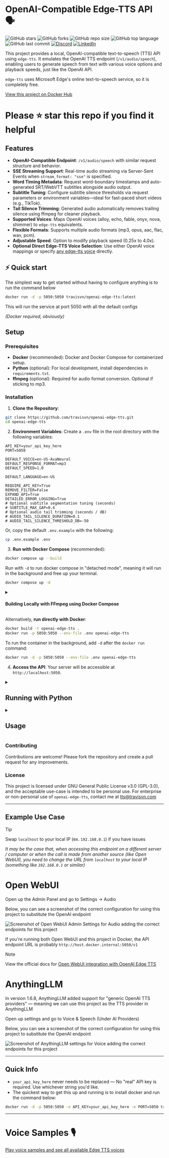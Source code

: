 # OpenAI-Compatible Edge-TTS API 🗣️

![GitHub stars](https://img.shields.io/github/stars/travisvn/openai-edge-tts?style=social)
![GitHub forks](https://img.shields.io/github/forks/travisvn/openai-edge-tts?style=social)
![GitHub repo size](https://img.shields.io/github/repo-size/travisvn/openai-edge-tts)
![GitHub top language](https://img.shields.io/github/languages/top/travisvn/openai-edge-tts)
![GitHub last commit](https://img.shields.io/github/last-commit/travisvn/openai-edge-tts?color=red)
[![Discord](https://img.shields.io/badge/Discord-Voice_AI_%26_TTS_Tools-blue?logo=discord&logoColor=white)](https://discord.gg/GkFbBCBqJ6)
[![LinkedIn](https://img.shields.io/badge/Connect_on_LinkedIn-%230077B5.svg?logo=linkedin&logoColor=white)](https://linkedin.com/in/travisvannimwegen)

This project provides a local, OpenAI-compatible text-to-speech (TTS) API using `edge-tts`. It emulates the OpenAI TTS endpoint (`/v1/audio/speech`), enabling users to generate speech from text with various voice options and playback speeds, just like the OpenAI API.

`edge-tts` uses Microsoft Edge's online text-to-speech service, so it is completely free.

[View this project on Docker Hub](https://hub.docker.com/r/travisvn/openai-edge-tts)

# Please ⭐️ star this repo if you find it helpful

## Features

- **OpenAI-Compatible Endpoint**: `/v1/audio/speech` with similar request structure and behavior.
- **SSE Streaming Support**: Real-time audio streaming via Server-Sent Events when `stream_format: "sse"` is specified.
- **Word Timing Metadata**: Request word-boundary timestamps and auto-generated SRT/WebVTT subtitles alongside audio output.
- **Subtitle Tuning**: Configure subtitle silence thresholds via request parameters or environment variables—ideal for fast-paced short videos (e.g., TikTok).
- **Tail Silence Trimming**: Generated audio automatically removes trailing silence using ffmpeg for cleaner playback.
- **Supported Voices**: Maps OpenAI voices (alloy, echo, fable, onyx, nova, shimmer) to `edge-tts` equivalents.
- **Flexible Formats**: Supports multiple audio formats (mp3, opus, aac, flac, wav, pcm).
- **Adjustable Speed**: Option to modify playback speed (0.25x to 4.0x).
- **Optional Direct Edge-TTS Voice Selection**: Use either OpenAI voice mappings or specify [any edge-tts voice](https://tts.travisvn.com) directly.

## ⚡️ Quick start

The simplest way to get started without having to configure anything is to run the command below

```bash
docker run -d -p 5050:5050 travisvn/openai-edge-tts:latest
```

This will run the service at port 5050 with all the default configs

_(Docker required, obviously)_

## Setup

### Prerequisites

- **Docker** (recommended): Docker and Docker Compose for containerized setup.
- **Python** (optional): For local development, install dependencies in `requirements.txt`.
- **ffmpeg** (optional): Required for audio format conversion. Optional if sticking to mp3.

### Installation

1. **Clone the Repository**:

```bash
git clone https://github.com/travisvn/openai-edge-tts.git
cd openai-edge-tts
```

2. **Environment Variables**: Create a `.env` file in the root directory with the following variables:

```
API_KEY=your_api_key_here
PORT=5050

DEFAULT_VOICE=en-US-AvaNeural
DEFAULT_RESPONSE_FORMAT=mp3
DEFAULT_SPEED=1.0

DEFAULT_LANGUAGE=en-US

REQUIRE_API_KEY=True
REMOVE_FILTER=False
EXPAND_API=True
DETAILED_ERROR_LOGGING=True
# Optional subtitle segmentation tuning (seconds)
# SUBTITLE_MAX_GAP=0.4
# Optional audio tail trimming (seconds / dB)
# AUDIO_TAIL_SILENCE_DURATION=0.1
# AUDIO_TAIL_SILENCE_THRESHOLD_DB=-50
```

Or, copy the default `.env.example` with the following:

```bash
cp .env.example .env
```

3. **Run with Docker Compose** (recommended):

```bash
docker compose up --build
```

Run with `-d` to run docker compose in "detached mode", meaning it will run in the background and free up your terminal.

```bash
docker compose up -d
```

<details>
<summary>

#### Building Locally with FFmpeg using Docker Compose

</summary>

By default, `docker compose up --build` creates a minimal image _without_ `ffmpeg`. If you're building locally (after cloning this repository) and need `ffmpeg` for audio format conversions (beyond MP3), you can include it in the build.

This is controlled by the `INSTALL_FFMPEG_ARG` build argument. Set this environment variable to `true` in one of these ways:

1.  **Prefixing the command:**
    ```bash
    INSTALL_FFMPEG_ARG=true docker compose up --build
    ```
2.  **Adding to your `.env` file:**
    Add this line to the `.env` file in the project root:
    ```env
    INSTALL_FFMPEG_ARG=true
    ```
    Then, run `docker compose up --build`.
3.  **Exporting in your shell environment:**
    Add `export INSTALL_FFMPEG_ARG=true` to your shell configuration (e.g., `~/.zshrc`, `~/.bashrc`) and reload your shell. Then `docker compose up --build` will use it.

This is for local builds. For pre-built Docker Hub images, add the `latest-ffmpeg` tag to the version

```bash
docker run -d -p 5050:5050 -e API_KEY=your_api_key_here -e PORT=5050 travisvn/openai-edge-tts:latest-ffmpeg
```

---

</details>

Alternatively, **run directly with Docker**:

```bash
docker build -t openai-edge-tts .
docker run -p 5050:5050 --env-file .env openai-edge-tts
```

To run the container in the background, add `-d` after the `docker run` command:

```bash
docker run -d -p 5050:5050 --env-file .env openai-edge-tts
```

4. **Access the API**: Your server will be accessible at `http://localhost:5050`.

<details>
<summary>

## Running with Python

</summary>

If you prefer to run this project directly with Python, follow these steps to set up a virtual environment, install dependencies, and start the server.

### 1. Clone the Repository

```bash
git clone https://github.com/travisvn/openai-edge-tts.git
cd openai-edge-tts
```

### 2. Set Up a Virtual Environment

Create and activate a virtual environment to isolate dependencies:

```bash
# For macOS/Linux
python3 -m venv venv
source venv/bin/activate

# For Windows
python -m venv venv
venv\Scripts\activate
```

### 3. Install Dependencies

Use `pip` to install the required packages listed in `requirements.txt`:

```bash
pip install -r requirements.txt
```

### 4. Configure Environment Variables

Create a `.env` file in the root directory and set the following variables:

```plaintext
API_KEY=your_api_key_here
PORT=5050

DEFAULT_VOICE=en-US-AvaNeural
DEFAULT_RESPONSE_FORMAT=mp3
DEFAULT_SPEED=1.0

DEFAULT_LANGUAGE=en-US

REQUIRE_API_KEY=True
REMOVE_FILTER=False
EXPAND_API=True
DETAILED_ERROR_LOGGING=True
```

### 5. Run the Server

Once configured, start the server with:

```bash
python app/server.py
```

The server will start running at `http://localhost:5050`.

### 6. Test the API

You can now interact with the API at `http://localhost:5050/v1/audio/speech` and other available endpoints. See the [Usage](#usage) section for request examples.

</details>

<details>
<summary>

## Usage

</summary>

#### Endpoint: `/v1/audio/speech`

Generates audio from the input text. Available parameters:

**Required Parameter:**

- **input** (string): The text to be converted to audio (up to 4096 characters).

**Optional Parameters:**

- **model** (string): Set to "tts-1" or "tts-1-hd" (default: `"tts-1"`).
- **voice** (string): One of the OpenAI-compatible voices (alloy, echo, fable, onyx, nova, shimmer) or any valid `edge-tts` voice (default: `"en-US-AvaNeural"`).
- **response_format** (string): Audio format. Options: `mp3`, `opus`, `aac`, `flac`, `wav`, `pcm` (default: `mp3`).
- **speed** (number): Playback speed (0.25 to 4.0). Default is `1.0`.
- **stream_format** (string): Response format. Options: `"audio"` (raw audio data, default) or `"sse"` (Server-Sent Events streaming with JSON events).
- **include_word_boundaries** (boolean): When `true`, returns word-level timestamp metadata in the JSON response.
- **subtitle_format** (string): When set to `"srt"`, `"vtt"`, or `"webvtt"`, generates subtitle text aligned with the audio. Automatically implies `include_word_boundaries`.
- **return_metadata** (boolean): Forces a JSON response containing base64 audio even if no metadata options are enabled.
- **response_mode** (string): Set to `"json"` to force a JSON payload with base64 audio data; defaults to `"binary"`.
- **segment_max_gap** (number): Silence gap (seconds) that triggers a new subtitle segment. Default: `0.4` seconds.
- **AUDIO_TAIL_SILENCE_DURATION** (env, number): Length (seconds) of trailing silence to tolerate before trimming. Default: `0.1` seconds.
- **AUDIO_TAIL_SILENCE_THRESHOLD_DB** (env, number): Threshold in dBFS to detect silence when trimming audio tails. Default: `-50` dB.

**Note:** The API is fully compatible with OpenAI's TTS API specification. The `instructions` parameter (for fine-tuning voice characteristics) is not currently supported, but all other parameters work identically to OpenAI's implementation.

#### Standard Audio Generation

Example request with `curl` and saving the output to an mp3 file:

```bash
curl -X POST http://localhost:5050/v1/audio/speech \
  -H "Content-Type: application/json" \
  -H "Authorization: Bearer your_api_key_here" \
  -d '{
    "input": "Hello, I am your AI assistant! Just let me know how I can help bring your ideas to life.",
    "voice": "echo",
    "response_format": "mp3",
    "speed": 1.1
  }' \
  --output speech.mp3
```

#### Direct Audio Playback (like OpenAI)

You can pipe the audio directly to `ffplay` for immediate playback, just like OpenAI's API:

```bash
curl -X POST http://localhost:5050/v1/audio/speech \
  -H "Authorization: Bearer your_api_key_here" \
  -H "Content-Type: application/json" \
  -d '{
    "model": "tts-1",
    "input": "Today is a wonderful day to build something people love!",
    "voice": "alloy",
    "response_format": "mp3"
  }' | ffplay -i -
```

Or for immediate playback without saving to file:

```bash
curl -X POST http://localhost:5050/v1/audio/speech \
  -H "Authorization: Bearer your_api_key_here" \
  -H "Content-Type: application/json" \
  -d '{
    "input": "This will play immediately without saving to disk!",
    "voice": "shimmer"
  }' | ffplay -autoexit -nodisp -i -
```

Or, to be in line with the OpenAI API endpoint parameters:

```bash
curl -X POST http://localhost:5050/v1/audio/speech \
  -H "Content-Type: application/json" \
  -H "Authorization: Bearer your_api_key_here" \
  -d '{
    "model": "tts-1",
    "input": "Hello, I am your AI assistant! Just let me know how I can help bring your ideas to life.",
    "voice": "alloy"
  }' \
  --output speech.mp3
```

#### Server-Sent Events (SSE) Streaming

For applications that need structured streaming events (like web applications), use SSE format:

```bash
curl -X POST http://localhost:5050/v1/audio/speech \
  -H "Content-Type: application/json" \
  -H "Authorization: Bearer your_api_key_here" \
  -d '{
    "model": "tts-1",
    "input": "This will stream as Server-Sent Events with JSON data containing base64-encoded audio chunks.",
    "voice": "alloy",
    "stream_format": "sse"
  }'
```

**SSE Response Format:**

```
data: {"type": "speech.audio.delta", "audio": "base64-encoded-audio-chunk"}

data: {"type": "speech.audio.delta", "audio": "base64-encoded-audio-chunk"}

data: {"type": "speech.audio.done", "usage": {"input_tokens": 12, "output_tokens": 0, "total_tokens": 12}}
```

#### Audio with Word Timings & Subtitles (JSON Response)

Request word-level timestamps and ready-to-save subtitles together with the audio. The endpoint returns a JSON payload containing base64 audio, word boundary metadata, and subtitle text:

```bash
curl -X POST http://localhost:5050/v1/audio/speech \
  -H "Content-Type: application/json" \
  -H "Authorization: Bearer your_api_key_here" \
  -d '{
    "input": "Hello, welcome to the demo!",
    "voice": "nova",
    "response_format": "mp3",
    "include_word_boundaries": true,
    "subtitle_format": "srt",
    "segment_max_gap": 0.4
  }'
```

Example response (truncated):

```json
{
  "audio": "<base64 mp3>...",
  "audio_format": "mp3",
  "mime_type": "audio/mpeg",
  "size_bytes": 48234,
  "word_boundaries": [
    { "text": "Hello", "start": 0.0, "end": 0.44 },
    { "text": "welcome", "start": 0.44, "end": 0.79 }
  ],
  "segments": [
    { "text": "Hello, welcome to the demo!", "start": 0.0, "end": 1.92 }
  ],
  "subtitle_format": "srt",
  "subtitle": "1\n00:00:00,000 --> 00:00:01,920\nHello, welcome to the demo!\n"
}
```

Write the `audio` field to disk after base64 decoding, and save `subtitle` content directly as an `.srt` file for import into video editors.

#### JavaScript/Web Usage

Example using fetch API for SSE streaming:

```javascript
async function streamTTSWithSSE(text) {
  const response = await fetch('http://localhost:5050/v1/audio/speech', {
    method: 'POST',
    headers: {
      'Content-Type': 'application/json',
      Authorization: 'Bearer your_api_key_here',
    },
    body: JSON.stringify({
      input: text,
      voice: 'alloy',
      stream_format: 'sse',
    }),
  });

  const reader = response.body.getReader();
  const decoder = new TextDecoder();
  const audioChunks = [];

  while (true) {
    const { done, value } = await reader.read();
    if (done) break;

    const chunk = decoder.decode(value);
    const lines = chunk.split('\n');

    for (const line of lines) {
      if (line.startsWith('data: ')) {
        const data = JSON.parse(line.slice(6));

        if (data.type === 'speech.audio.delta') {
          // Decode base64 audio chunk
          const audioData = atob(data.audio);
          const audioArray = new Uint8Array(audioData.length);
          for (let i = 0; i < audioData.length; i++) {
            audioArray[i] = audioData.charCodeAt(i);
          }
          audioChunks.push(audioArray);
        } else if (data.type === 'speech.audio.done') {
          console.log('Speech synthesis complete:', data.usage);

          // Combine all chunks and play
          const totalLength = audioChunks.reduce(
            (sum, chunk) => sum + chunk.length,
            0
          );
          const combinedArray = new Uint8Array(totalLength);
          let offset = 0;
          for (const chunk of audioChunks) {
            combinedArray.set(chunk, offset);
            offset += chunk.length;
          }

          const audioBlob = new Blob([combinedArray], { type: 'audio/mpeg' });
          const audioUrl = URL.createObjectURL(audioBlob);
          const audio = new Audio(audioUrl);
          audio.play();
          return;
        }
      }
    }
  }
}

// Usage
streamTTSWithSSE('Hello from SSE streaming!');
```

#### International Language Example

And an example of a language other than English:

```bash
curl -X POST http://localhost:5050/v1/audio/speech \
  -H "Content-Type: application/json" \
  -H "Authorization: Bearer your_api_key_here" \
  -d '{
    "model": "tts-1",
    "input": "じゃあ、行く。電車の時間、調べておくよ。",
    "voice": "ja-JP-KeitaNeural"
  }' \
  --output speech.mp3
```

#### JavaScript/Web Usage

Example using fetch API for SSE streaming:

```javascript
async function streamTTSWithSSE(text) {
  const response = await fetch('http://localhost:5050/v1/audio/speech', {
    method: 'POST',
    headers: {
      'Content-Type': 'application/json',
      Authorization: 'Bearer your_api_key_here',
    },
    body: JSON.stringify({
      input: text,
      voice: 'alloy',
      stream_format: 'sse',
    }),
  });

  const reader = response.body.getReader();
  const decoder = new TextDecoder();
  const audioChunks = [];

  while (true) {
    const { done, value } = await reader.read();
    if (done) break;

    const chunk = decoder.decode(value);
    const lines = chunk.split('\n');

    for (const line of lines) {
      if (line.startsWith('data: ')) {
        const data = JSON.parse(line.slice(6));

        if (data.type === 'speech.audio.delta') {
          // Decode base64 audio chunk
          const audioData = atob(data.audio);
          const audioArray = new Uint8Array(audioData.length);
          for (let i = 0; i < audioData.length; i++) {
            audioArray[i] = audioData.charCodeAt(i);
          }
          audioChunks.push(audioArray);
        } else if (data.type === 'speech.audio.done') {
          console.log('Speech synthesis complete:', data.usage);

          // Combine all chunks and play
          const totalLength = audioChunks.reduce(
            (sum, chunk) => sum + chunk.length,
            0
          );
          const combinedArray = new Uint8Array(totalLength);
          let offset = 0;
          for (const chunk of audioChunks) {
            combinedArray.set(chunk, offset);
            offset += chunk.length;
          }

          const audioBlob = new Blob([combinedArray], { type: 'audio/mpeg' });
          const audioUrl = URL.createObjectURL(audioBlob);
          const audio = new Audio(audioUrl);
          audio.play();
          return;
        }
      }
    }
  }
}

// Usage
streamTTSWithSSE('Hello from SSE streaming!');
```

#### Additional Endpoints

- **POST/GET /v1/models**: Lists available TTS models.
- **POST/GET /v1/voices**: Lists `edge-tts` voices for a given language / locale.
- **POST/GET /v1/voices/all**: Lists all `edge-tts` voices, with language support information.

</details>

### Contributing

Contributions are welcome! Please fork the repository and create a pull request for any improvements.

### License

This project is licensed under GNU General Public License v3.0 (GPL-3.0), and the acceptable use-case is intended to be personal use. For enterprise or non-personal use of `openai-edge-tts`, contact me at tts@travisvn.com

---

## Example Use Case

> [!TIP]
> Swap `localhost` to your local IP (ex. `192.168.0.1`) if you have issues
>
> _It may be the case that, when accessing this endpoint on a different server / computer or when the call is made from another source (like Open WebUI), you need to change the URL from `localhost` to your local IP (something like `192.168.0.1` or similar)_

# Open WebUI

Open up the Admin Panel and go to Settings -> Audio

Below, you can see a screenshot of the correct configuration for using this project to substitute the OpenAI endpoint

![Screenshot of Open WebUI Admin Settings for Audio adding the correct endpoints for this project](https://utfs.io/f/MMMHiQ1TQaBo9GgL4WcUbjSRlqi86sV3TXh47KYBJCkdQ20M)

If you're running both Open WebUI and this project in Docker, the API endpoint URL is probably `http://host.docker.internal:5050/v1`

> [!NOTE]
> View the official docs for [Open WebUI integration with OpenAI Edge TTS](https://docs.openwebui.com/tutorials/text-to-speech/openai-edge-tts-integration)

# AnythingLLM

In version 1.6.8, AnythingLLM added support for "generic OpenAI TTS providers" — meaning we can use this project as the TTS provider in AnythingLLM

Open up settings and go to Voice & Speech (Under AI Providers)

Below, you can see a screenshot of the correct configuration for using this project to substitute the OpenAI endpoint

![Screenshot of AnythingLLM settings for Voice adding the correct endpoints for this project](https://utfs.io/f/MMMHiQ1TQaBoGx6WUTRDJUWPLqoMsXiNkajAdVOwgcxH6uv7)

---

## Quick Info

- `your_api_key_here` never needs to be replaced — No "real" API key is required. Use whichever string you'd like.
- The quickest way to get this up and running is to install docker and run the command below:

```bash
docker run -d -p 5050:5050 -e API_KEY=your_api_key_here -e PORT=5050 travisvn/openai-edge-tts:latest
```

---

# Voice Samples 🎙️

[Play voice samples and see all available Edge TTS voices](https://tts.travisvn.com/)
